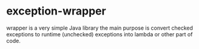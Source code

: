 # exception-wrapper
wrapper is a very simple Java library the main purpose is convert checked exceptions to runtime (unchecked) exceptions into lambda or other part of code.
